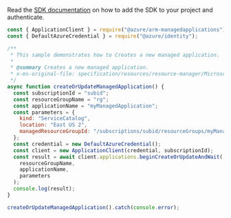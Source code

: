 Read the [SDK documentation](https://github.com/Azure/azure-sdk-for-js/blob/%40azure%2Farm-managedapplications_2.0.1/sdk/managedapplications/arm-managedapplications/README.md) on how to add the SDK to your project and authenticate.

```javascript
const { ApplicationClient } = require("@azure/arm-managedapplications");
const { DefaultAzureCredential } = require("@azure/identity");

/**
 * This sample demonstrates how to Creates a new managed application.
 *
 * @summary Creates a new managed application.
 * x-ms-original-file: specification/resources/resource-manager/Microsoft.Solutions/stable/2018-06-01/examples/createOrUpdateApplication.json
 */
async function createOrUpdateManagedApplication() {
  const subscriptionId = "subid";
  const resourceGroupName = "rg";
  const applicationName = "myManagedApplication";
  const parameters = {
    kind: "ServiceCatalog",
    location: "East US 2",
    managedResourceGroupId: "/subscriptions/subid/resourceGroups/myManagedRG",
  };
  const credential = new DefaultAzureCredential();
  const client = new ApplicationClient(credential, subscriptionId);
  const result = await client.applications.beginCreateOrUpdateAndWait(
    resourceGroupName,
    applicationName,
    parameters
  );
  console.log(result);
}

createOrUpdateManagedApplication().catch(console.error);
```
